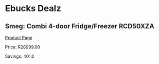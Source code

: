 
# Ebucks Dealz
## Smeg: Combi 4-door Fridge/Freezer RCD50XZA
[Product Page](https://www.ebucks.com/web/shop/productSelected.do?prodId=1183680092&catId=1196429345)

Price: R28999.00

Savings: 401.0


	